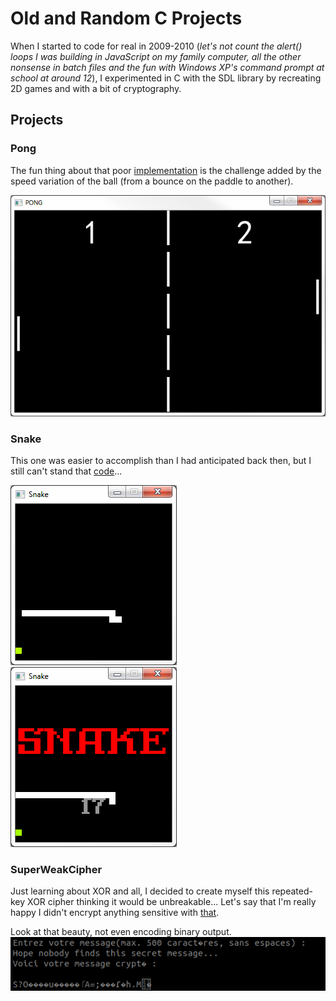 # Old and Random C Projects

When I started to code for real in 2009-2010 (*let's not count the alert() loops I was building in JavaScript on my family computer, all the other nonsense in batch files and the fun with Windows XP's command prompt at school at around 12*), I experimented in C with the SDL library by recreating 2D games and with a bit of cryptography.

## Projects

### Pong

The fun thing about that poor [implementation](/Pong/main.c) is the challenge added by the speed variation of the ball (from a bounce on the paddle to another).

![Pong](/Pong/pong.png)

### Snake

This one was easier to accomplish than I had anticipated back then, but I still can't stand that [code](/Snake/main.c)...

![Snake1](/Snake/snake1.png)
![Snake2](/Snake/snake2.png)

### SuperWeakCipher

Just learning about XOR and all, I decided to create myself this repeated-key XOR cipher thinking it would be unbreakable... Let's say that I'm really happy I didn't encrypt anything sensitive with [that](/SuperWeakCipher/main.c).

Look at that beauty, not even encoding binary output.
![Encryption](/SuperWeakCipher/usage.png)

